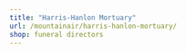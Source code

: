 ```yaml
---
title: "Harris-Hanlon Mortuary"
url: /mountainair/harris-hanlon-mortuary/
shop: funeral directors
---
```


